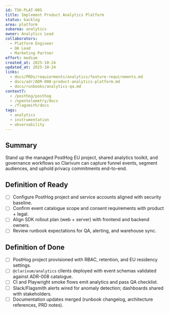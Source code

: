 ```yaml
---
id: TSK-PLAT-005
title: Implement Product Analytics Platform
status: backlog
area: platform
subarea: analytics
owner: Analytics Lead
collaborators:
  - Platform Engineer
  - QA Lead
  - Marketing Partner
effort: medium
created_at: 2025-10-24
updated_at: 2025-10-24
links:
  - docs/PRDs/requierments/analytics/feature-requirements.md
  - docs/adr/ADR-008-product-analytics-platform.md
  - docs/runbooks/analytics-qa.md
context7:
  - /posthog/posthog
  - /opentelemetry/docs
  - /flagsmith/docs
tags:
  - analytics
  - instrumentation
  - observability
---
```


## Summary
Stand up the managed PostHog EU project, shared analytics toolkit, and governance workflows so Clarivum can capture funnel events, segment audiences, and uphold privacy commitments end-to-end.

## Definition of Ready
- [ ] Configure PostHog project and service accounts aligned with security baseline.
- [ ] Confirm event catalogue scope and consent requirements with product + legal.
- [ ] Align SDK rollout plan (web + server) with frontend and backend owners.
- [ ] Review runbook expectations for QA, alerting, and warehouse sync.

## Definition of Done
- [ ] PostHog project provisioned with RBAC, retention, and EU residency settings.
- [ ] `@clarivum/analytics` clients deployed with event schemas validated against ADR-008 catalogue.
- [ ] CI and Playwright smoke flows emit analytics and pass QA checklist.
- [ ] Slack/Flagsmith alerts wired for anomaly detection; dashboards shared with stakeholders.
- [ ] Documentation updates merged (runbook changelog, architecture references, PRD notes).
